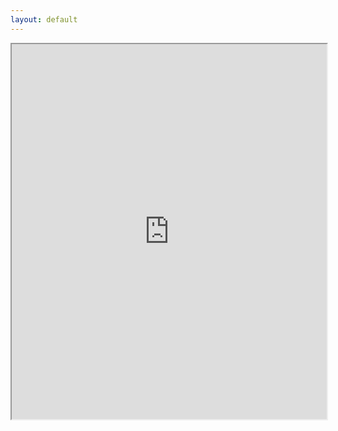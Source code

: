 ```yaml
---
layout: default
---
```

<iframe loading="lazy" src="https://docs.google.com/spreadsheets/d/1puFpxwJzAoM4ecba_buDpAuAbckR7GCFxGL7Yjv37xA/edit?usp=sharing" width="100%" height="600px" allowfullscreen="allowfullscreen"></iframe>
